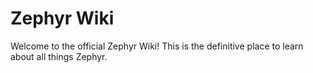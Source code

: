 # Zephyr Wiki

Welcome to the official Zephyr Wiki! This is the definitive place to learn about all things Zephyr.
